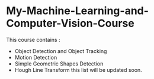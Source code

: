 # My-Machine-Learning-and-Computer-Vision-Course
This course contains :
* Object Detection and Object Tracking
* Motion Detection
* Simple Geometric Shapes Detection
* Hough Line Transform
this list will be updated soon. 
